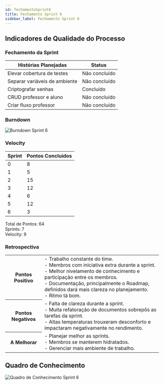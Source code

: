 ```yaml
---
id: fechamentoSprint6
title: Fechamento Sprint 6
sidebar_label: Fechamento Sprint 6
---
```


## Indicadores de Qualidade do Processo

### Fechamento da Sprint

| Histórias Planejadas | Status |
|----------------------|--------|
| Elevar cobertura de testes | Não concluído |
| Separar variáveis de ambiente | Não concluído | 
| Criptografar senhas | Concluído |
| CRUD professor e aluno | Não concluído |
| Criar fluxo professor | Não concluído |

### Burndown

![Burndown Sprint 6](https://raw.githubusercontent.com/fga-eps-mds/2020.1-Conecta-Ensina-Wiki/master/website/static/img/sprints/burndown_sprint6.png)

### Velocity

| Sprint | Pontos Concluídos |
|--------|-------------------|
| 0 | 8 |
| 1 | 5 |
| 2 | 15 |
| 3 | 12 |
| 4 | 6 |
| 5 | 12 |
| 6 | 3 |

Total de Pontos: 64 <br>
Sprints: 7 <br>
Velocity: 9 <br>

### Retrospectiva

<table>
<tr>

<th> Pontos Positivo  </th>
<td>
- Trabalho constante do time. <br>
- Membros com iniciativa extra durante a sprint. <br>
- Melhor nivelamento de conhecimento e participação entre os membros. <br>
- Documentação, principalmente o Roadmap, definidos dará mais clareza no planejamento. <br>
- Ritmo tá bom. <br>
</td>
</tr>

<tr>
<th> Pontos Negativos </th>
<td>
- Falta de clareza durante a sprint. <br>
- Muita refatoração de documentos sobrepôs as tarefas da sprint. <br>
- Altas temperaturas trouxeram desconforto e impactaram negativamente no rendimento. <br>
</td>
</tr>

<tr>
<th> A Melhorar </th>
<td>
- Planejar melhor as sprints. <br>
- Membros se manterem hidratados. <br>
- Gerenciar mais ambiente de trabalho. <br>
</td>
</tr>
</table>

## Quadro de Conhecimento

![Quadro de Conhecimento Sprint 6](https://raw.githubusercontent.com/fga-eps-mds/2020.1-Conecta-Ensina-Wiki/master/website/static/img/sprints/quadro_de_conhecimento_sprint5.png)
